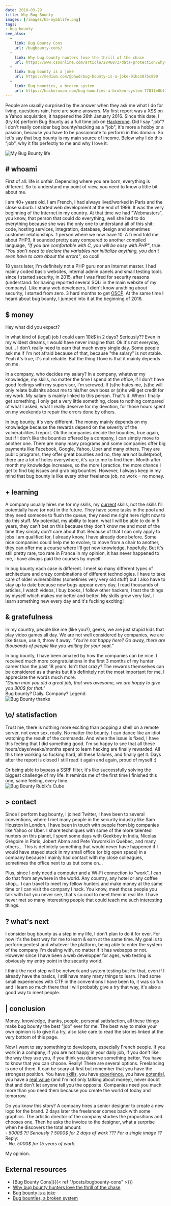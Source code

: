 ```yaml
---
date: 2018-03-29
title: Why Bug Bounty
images: [/images/bb-mybblife.png]
tags:
- bug bounty
see_also:
  -
    link: Bug Bounty Cons
    url: /bugbounty-cons/
  -
    link: Why bug bounty hunters love the thrill of the chase
    url: https://www.csoonline.com/article/2846873/data-protection/why-bug-bounty-hunters-love-the-thrill-of-the-chase.html
  -
    link: Bug bounty is a joke
    url: https://medium.com/@phwd/bug-bounty-is-a-joke-91bc1875c890
  -
    link: Bug bounties, a broken system
    url: https://hackernoon.com/bug-bounties-a-broken-system-7781fe0bf7d
---
```

People are usually surprised by the answer when they ask me what I do for living, questions rain, here are some answers. 
My first report was a XSS on a Yahoo acquisition, it happened the 26th January 2016. Since this date, I (try to) perform Bug Bounty as a full time job on [Hackerone](https://hackerone.com). 
Did I say "job"? I don't really consider bug bounty/hacking as a "job", it's more a hobby or a passion, because you have to be passionnate to perform in this domain. 
So let's say that bug bounty is my main source of income. 
Below why I do this "job", why it fits perfectly to me and why I love it.  
<!--more-->

![My Bug Bounty life](/images/bb-mybblife.png)

## # whoami

First of all: life is unfair. Depending where you are born, everything is different.
So to understand my point of view, you need to know a little bit about me.

I am 40+ years old, I am French, I had always lived/worked in Paris and the close suburb.
I started web development at the end of 1999. It was the very beginning of the Internet in my country.
At that time we had "Webmasters", you know, that person that could do everything, well she had to do everything because she was the only one to understand all of this shit: code, hosting services, integration, database, design and sometimes customer relationships.
1 person where we now have 10.
A friend told me about PHP3, it sounded pretty easy compared to another compiled language, *"If you are comfortable with C, you will be easy with PHP"*, true. 
*"You don't need to declare the variables nor initialize anything, you don't even have to care about the errors"*, so cool!

18 years later, I'm definitely not a PHP guru nor an Internet master. I had mainly coded basic websites, internal admin panels and small testing tools since I started security, in 2015, after I was fired for security reasons (understand: for having reported several SQLi in the main website of my company).
Like many web developers, I didn't know anything about security, I started from zero. 
3 hard months to get [OSCP](https://www.offensive-security.com/information-security-certifications/oscp-offensive-security-certified-professional/). 
At the same time I heard about bug bounty, I jumped into it at the beginning of 2016.


## $ money

Hey what did you expect?  
  
In what kind of (legal) job I could earn 10k$ in 2 days? Seriously??
Even in my wildest dreams, I would have never imagine that. Ok it's not everyday, but... I don't really need to earn that much every single day.
Some people ask me if I'm not afraid because of that, because "the salary" is not stable.
Yeah it's true, it's not reliable. But the thing I love is that it mainly depends on me.

In a company, who decides my salary?
In a company, whatever my knowledge, my skills, no matter the time I spend at the office, if I don't have good feelings with my supervisor, I'm screwed.
If (s)he hates me, (s)he will only relate bullshits about me to his/her own boss or (s)he will get credit for my work. 
My salary is mainly linked to this person.
That's it.
When I finally get something, I only get a very little something, close to nothing compared of what I asked, what I really deserve for my devotion, for those hours spent on my weekends to repair the errors done by others.

In bug bounty, it's very different.
The money mainly depends on my knowledge because the rewards depend on the severity of the vulnerabilities I report.
Ok the companies decide the bounties, true again, but if I don't like the bounties offered by a company, I can simply move to another one.
There are many many programs and some companies offer big payments like Facebook, Google, Yahoo, Uber and many others. 
They are public programs, they offer great bounties and no, they are not bulletproof, there are a lot of holes everywhere, it's up to me to find them.
Month after month my knowledge increases, so the more I practice, the more chance I get to find big issues and grab big bounties. 
However, I always keep in my mind that bug bounty is like every other freelance job, no work = no money.


## + learning

A company usually hires me for my skills, my <u>current</u> skills, not the skills I'll potentially have (or not) in the future.
They have some tasks in the pool and they need someone to flush the queue, they need me right here right now to do this stuff. 
My potential, my ability to learn, what I will be able to do in 5 years, they can't bet on this because they don't know me and most of the time they simply don't care about that.
Because of that I can only apply to jobs I am qualified for, I already know, I have already done before.
Some nice companies could help me to evolve, to move from a chair to another, they can offer me a course where I'll get new knowledge, hopefully.
But it's still pretty rare, too rare in France in my opinion, it has never happened to me, I have always paid the courses by myself.

In bug bounty each case is different.
I meet so many different types of architecture and crazy combinations of different technologies.
I have to take care of older vulnerabilites (sometimes very very old stuff) but I also have to stay up to date because new bugs appear every day.
I read thousands of articles, I watch videos, I buy books, I follow other hackers, I test the things by myself which makes me better and better.
My skills grow very fast. 
I learn something new every day and it's fucking exciting!


## & gratefulness

In my country, people like me (like you?), geeks, we are just stupid kids that play video games all day. 
We are not well considered by companies, we are like tissue, use it, throw it away.
*"You're not happy here? Go away, there are thousands of people like you waiting for your seat."*

In bug bounty, I have been amazed by how the companies can be nice.
I received much more congratulations in the first 3 months of my hunter career than the past 18 years. Isn't that crazy? 
The rewards themselves can be considered as a thanks but it's definitely not the most important for me, I appreciate the words much more.  
*"Damn man you did a great job, that was awesome, we are happy to give you 300$ for that."*  
Bug bounty? Daily. Company? Legend.  
![Bug Bounty thanks](/images/bb-thanks.png)


## \o/ statisfaction

Trust me, there is nothing more exciting than popping a shell on a remote server, not even sex, really.
No matter the bounty. 
I can dance like an idiot watching the result of the commands.
And when the issue is fixed, I have this feeling that I did something good.
I'm so happy to see that all these hours/days/weeks/months spent to learn hacking are finally rewarded.
All this time working so fucking hard, all these failures, and finally get it.
Days after the report is closed I still read it again and again, proud of myself :)

Or being able to bypass a SSRF filter, it's like successfully solving the biggest challenge of my life.
It reminds me of the first time I finished this one, same feeling, every time.  
![Bug Bounty Rubik's Cube](/images/bb-rubiks-cube.png)


## > contact

Since I perform bug bounty, I joined Twitter, I have been to several conventions, where I met many people in the security industry like Sam Houston in London.
I have been in touch with people from big companies like Yahoo or Uber.
I share techniques with some of the more talented hunters on this planet, I spent some days with Geekboy in India, Nicolas Grégoire in Paris, Jobert Abma and Pete Yaworski in Québec, and many others...
This is definitely something that would never have happened if I would have stayed stuck in my small office (or big open space) in a company because I mainly had contact with my close colleagues, sometimes the office next to us but come on...

Plus, since I only need a computer and a Wi-Fi connection to "work", I can do that from anywhere in the world. Any country, any hotel or any coffee shop... 
I can travel to meet my fellow hunters and make money at the same time or I can visit the company I hack.
You know, meet those people you talk with but you never see, that's so cool to meet them in real life.
I have never met so many interesting people that could teach me such interesting things.


## ? what's next

I consider bug bounty as a step in my life, I don't plan to do it for ever.
For now it's the best way for me to learn & earn at the same time.
My goal is to perform pentest and whatever the platform, being able to enter the system of the company I'm dealing with, no matter if it has webapps or not.
However since I have been a web developper for ages, web testing is obviously my entry point in the security world.

I think the next step will be network and system testing but for that, even if I already have the basics, I still have many many things to learn.
I had some small experiences with CTF in the conventions I have been to, it was so fun and I learn so much there that I will probably give a try that way, it's also a good way to meet people.


## | conclusion

Money, knowledge, thanks, people, personal satisfaction, all these things make bug bounty the best "job" ever for me.
The best way to make your own opinion is to give it a try, also take care to read the stories linked at the very bottom of this page.

Now I want to say something to developers, especially French people.
If you work in a company, if you are not happy in your daily job, if you don't like the way they use you, if you think you deserve something better.
You have to know that you can choose. Really!
There are several options.
Freelancing is one of them.
It can be scary at first but remember that you have the strongest position.
You have <u>skills</u>, you have <u>experience</u>, you have <u>potential</u>, you have a <u>real value</u> (and I'm not only talking about money), never doubt that and don't let anyone tell you the opposite.
Companies need you much more than you need them because you create the world of today and tomorrow.

Do you know this story? A company hires a senior designer to create a new logo for the brand.
2 days later the freelancer comes back with some graphics.
The artistic director of the company studies the propositions and chooses one.
Then he asks the invoice to the designer, what a surprise when he discovers the total amount:  
*- 5000$ ?!! Seriously ? 5000$ for 2 days of work ??? For a single image ??*  
Reply:  
*- No, 5000$ for 15 years of work.*

My opinion.


## External resources

- [Bug Bounty Cons]({{< ref "/posts/bugbounty-cons" >}})
- [Why bug bounty hunters love the thrill of the chase](https://www.csoonline.com/article/2846873/data-protection/why-bug-bounty-hunters-love-the-thrill-of-the-chase.html)
- [Bug bounty is a joke](https://medium.com/@phwd/bug-bounty-is-a-joke-91bc1875c890)
- [Bug bounties, a broken system](https://hackernoon.com/bug-bounties-a-broken-system-7781fe0bf7d)

